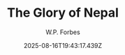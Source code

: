 ---
title: "The Glory of Nepal"
date: "2025-08-16T19:43:17.439Z"
author: "W.P. Forbes"
read_year: "NO"
recommendation: '3'
url: /bookshelf/the-glory-of-nepal
---